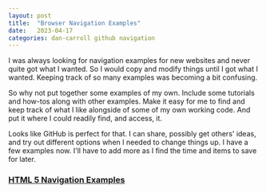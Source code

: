```yaml
---
layout: post
title:  "Browser Navigation Examples"
date:   2023-04-17
categories: dan-carroll github navigation
---
```


I was always looking for navigation examples for new websites and never quite got what I wanted. So I would copy and modify things until I got what I wanted. Keeping track of so many examples was becoming a bit confusing.

So why not put together some examples of my own. Include some tutorials and how-tos along with other examples. Make it easy for me to find and keep track of what I like alongside of some of my own working code. And put it where I could readily find, and access, it.

Looks like GitHub is perfect for that. I can share, possibly get others' ideas, and try out different options when I needed to change things up. I have a few examples now. I'll have to add more as I find the time and items to save for later.

### [HTML 5 Navigation Examples](https://dan-carroll.github.io/navigation-examples/)
